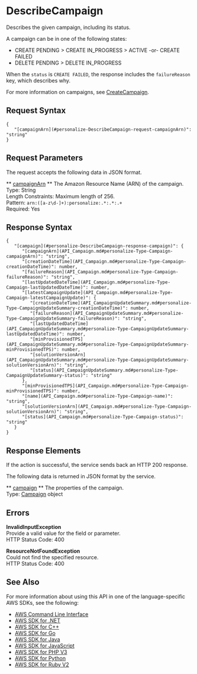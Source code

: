 # DescribeCampaign<a name="API_DescribeCampaign"></a>

Describes the given campaign, including its status\.

A campaign can be in one of the following states:
+ CREATE PENDING > CREATE IN\_PROGRESS > ACTIVE \-or\- CREATE FAILED
+ DELETE PENDING > DELETE IN\_PROGRESS

When the `status` is `CREATE FAILED`, the response includes the `failureReason` key, which describes why\.

For more information on campaigns, see [CreateCampaign](API_CreateCampaign.md)\.

## Request Syntax<a name="API_DescribeCampaign_RequestSyntax"></a>

```
{
   "[campaignArn](#personalize-DescribeCampaign-request-campaignArn)": "string"
}
```

## Request Parameters<a name="API_DescribeCampaign_RequestParameters"></a>

The request accepts the following data in JSON format\.

 ** [campaignArn](#API_DescribeCampaign_RequestSyntax) **   <a name="personalize-DescribeCampaign-request-campaignArn"></a>
The Amazon Resource Name \(ARN\) of the campaign\.  
Type: String  
Length Constraints: Maximum length of 256\.  
Pattern: `arn:([a-z\d-]+):personalize:.*:.*:.+`   
Required: Yes

## Response Syntax<a name="API_DescribeCampaign_ResponseSyntax"></a>

```
{
   "[campaign](#personalize-DescribeCampaign-response-campaign)": { 
      "[campaignArn](API_Campaign.md#personalize-Type-Campaign-campaignArn)": "string",
      "[creationDateTime](API_Campaign.md#personalize-Type-Campaign-creationDateTime)": number,
      "[failureReason](API_Campaign.md#personalize-Type-Campaign-failureReason)": "string",
      "[lastUpdatedDateTime](API_Campaign.md#personalize-Type-Campaign-lastUpdatedDateTime)": number,
      "[latestCampaignUpdate](API_Campaign.md#personalize-Type-Campaign-latestCampaignUpdate)": { 
         "[creationDateTime](API_CampaignUpdateSummary.md#personalize-Type-CampaignUpdateSummary-creationDateTime)": number,
         "[failureReason](API_CampaignUpdateSummary.md#personalize-Type-CampaignUpdateSummary-failureReason)": "string",
         "[lastUpdatedDateTime](API_CampaignUpdateSummary.md#personalize-Type-CampaignUpdateSummary-lastUpdatedDateTime)": number,
         "[minProvisionedTPS](API_CampaignUpdateSummary.md#personalize-Type-CampaignUpdateSummary-minProvisionedTPS)": number,
         "[solutionVersionArn](API_CampaignUpdateSummary.md#personalize-Type-CampaignUpdateSummary-solutionVersionArn)": "string",
         "[status](API_CampaignUpdateSummary.md#personalize-Type-CampaignUpdateSummary-status)": "string"
      },
      "[minProvisionedTPS](API_Campaign.md#personalize-Type-Campaign-minProvisionedTPS)": number,
      "[name](API_Campaign.md#personalize-Type-Campaign-name)": "string",
      "[solutionVersionArn](API_Campaign.md#personalize-Type-Campaign-solutionVersionArn)": "string",
      "[status](API_Campaign.md#personalize-Type-Campaign-status)": "string"
   }
}
```

## Response Elements<a name="API_DescribeCampaign_ResponseElements"></a>

If the action is successful, the service sends back an HTTP 200 response\.

The following data is returned in JSON format by the service\.

 ** [campaign](#API_DescribeCampaign_ResponseSyntax) **   <a name="personalize-DescribeCampaign-response-campaign"></a>
The properties of the campaign\.  
Type: [Campaign](API_Campaign.md) object

## Errors<a name="API_DescribeCampaign_Errors"></a>

 **InvalidInputException**   
Provide a valid value for the field or parameter\.  
HTTP Status Code: 400

 **ResourceNotFoundException**   
Could not find the specified resource\.  
HTTP Status Code: 400

## See Also<a name="API_DescribeCampaign_SeeAlso"></a>

For more information about using this API in one of the language\-specific AWS SDKs, see the following:
+  [AWS Command Line Interface](https://docs.aws.amazon.com/goto/aws-cli/personalize-2018-05-22/DescribeCampaign) 
+  [AWS SDK for \.NET](https://docs.aws.amazon.com/goto/DotNetSDKV3/personalize-2018-05-22/DescribeCampaign) 
+  [AWS SDK for C\+\+](https://docs.aws.amazon.com/goto/SdkForCpp/personalize-2018-05-22/DescribeCampaign) 
+  [AWS SDK for Go](https://docs.aws.amazon.com/goto/SdkForGoV1/personalize-2018-05-22/DescribeCampaign) 
+  [AWS SDK for Java](https://docs.aws.amazon.com/goto/SdkForJava/personalize-2018-05-22/DescribeCampaign) 
+  [AWS SDK for JavaScript](https://docs.aws.amazon.com/goto/AWSJavaScriptSDK/personalize-2018-05-22/DescribeCampaign) 
+  [AWS SDK for PHP V3](https://docs.aws.amazon.com/goto/SdkForPHPV3/personalize-2018-05-22/DescribeCampaign) 
+  [AWS SDK for Python](https://docs.aws.amazon.com/goto/boto3/personalize-2018-05-22/DescribeCampaign) 
+  [AWS SDK for Ruby V2](https://docs.aws.amazon.com/goto/SdkForRubyV2/personalize-2018-05-22/DescribeCampaign) 